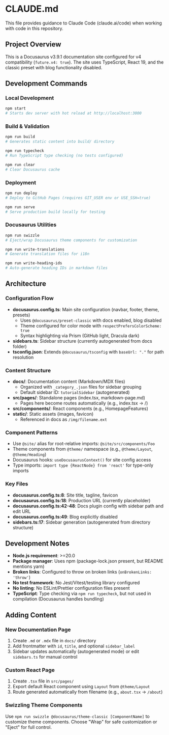 # CLAUDE.md

This file provides guidance to Claude Code (claude.ai/code) when working with code in this repository.

## Project Overview

This is a Docusaurus v3.9.1 documentation site configured for v4 compatibility (`future.v4: true`). The site uses TypeScript, React 19, and the classic preset with blog functionality disabled.

## Development Commands

### Local Development
```bash
npm start
# Starts dev server with hot reload at http://localhost:3000
```

### Build & Validation
```bash
npm run build
# Generates static content into build/ directory

npm run typecheck
# Run TypeScript type checking (no tests configured)

npm run clear
# Clear Docusaurus cache
```

### Deployment
```bash
npm run deploy
# Deploy to GitHub Pages (requires GIT_USER env or USE_SSH=true)

npm run serve
# Serve production build locally for testing
```

### Docusaurus Utilities
```bash
npm run swizzle
# Eject/wrap Docusaurus theme components for customization

npm run write-translations
# Generate translation files for i18n

npm run write-heading-ids
# Auto-generate heading IDs in markdown files
```

## Architecture

### Configuration Flow
- **docusaurus.config.ts**: Main site configuration (navbar, footer, theme, presets)
  - Uses `@docusaurus/preset-classic` with docs enabled, blog disabled
  - Theme configured for color mode with `respectPrefersColorScheme: true`
  - Syntax highlighting via Prism (GitHub light, Dracula dark)
- **sidebars.ts**: Sidebar structure (currently autogenerated from docs folder)
- **tsconfig.json**: Extends `@docusaurus/tsconfig` with `baseUrl: "."` for path resolution

### Content Structure
- **docs/**: Documentation content (Markdown/MDX files)
  - Organized with `_category_.json` files for sidebar grouping
  - Default sidebar ID: `tutorialSidebar` (autogenerated)
- **src/pages/**: Standalone pages (index.tsx, markdown-page.md)
  - Pages here become routes automatically (e.g., index.tsx → /)
- **src/components/**: React components (e.g., HomepageFeatures)
- **static/**: Static assets (images, favicon)
  - Referenced in docs as `/img/filename.ext`

### Component Patterns
- Use `@site/` alias for root-relative imports: `@site/src/components/Foo`
- Theme components from `@theme/` namespace (e.g., `@theme/Layout`, `@theme/Heading`)
- Docusaurus hooks: `useDocusaurusContext()` for site config access
- Type imports: `import type {ReactNode} from 'react'` for type-only imports

### Key Files
- **docusaurus.config.ts:8**: Site title, tagline, favicon
- **docusaurus.config.ts:18**: Production URL (currently placeholder)
- **docusaurus.config.ts:42-48**: Docs plugin config with sidebar path and edit URL
- **docusaurus.config.ts:49**: Blog explicitly disabled
- **sidebars.ts:17**: Sidebar generation (autogenerated from directory structure)

## Development Notes

- **Node.js requirement**: >=20.0
- **Package manager**: Uses npm (package-lock.json present, but README mentions yarn)
- **Broken links**: Configured to throw on broken links (`onBrokenLinks: 'throw'`)
- **No test framework**: No Jest/Vitest/testing library configured
- **No linting**: No ESLint/Prettier configuration files present
- **TypeScript**: Type checking via `npm run typecheck`, but not used in compilation (Docusaurus handles bundling)

## Adding Content

### New Documentation Page
1. Create `.md` or `.mdx` file in `docs/` directory
2. Add frontmatter with `id`, `title`, and optional `sidebar_label`
3. Sidebar updates automatically (autogenerated mode) or edit `sidebars.ts` for manual control

### Custom React Page
1. Create `.tsx` file in `src/pages/`
2. Export default React component using `Layout` from `@theme/Layout`
3. Route generated automatically from filename (e.g., `about.tsx` → `/about`)

### Swizzling Theme Components
Use `npm run swizzle @docusaurus/theme-classic [ComponentName]` to customize theme components. Choose "Wrap" for safe customization or "Eject" for full control.
